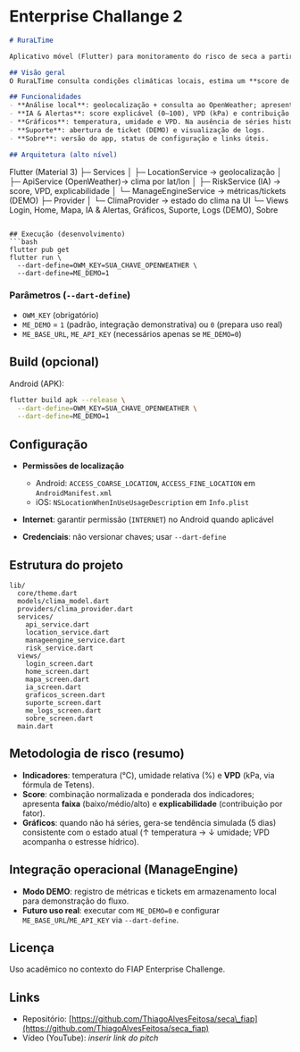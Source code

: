 # Enterprise Challange 2
```markdown
# RuraLTime

Aplicativo móvel (Flutter) para monitoramento do risco de seca a partir de dados meteorológicos georreferenciados, com cálculo de um indicador explicável e integração operacional em modo demonstrativo.

## Visão geral
O RuraLTime consulta condições climáticas locais, estima um **score de risco (0–100)** com base em temperatura, umidade e VPD (déficit de pressão de vapor) e oferece fluxos de ação (registro de métricas e abertura de chamado) em integração **ManageEngine** em **modo DEMO**. O projeto adota boas práticas de segurança, utilizando variáveis de ambiente (`--dart-define`) para credenciais.

## Funcionalidades
- **Análise local**: geolocalização + consulta ao OpenWeather; apresentação de resumo e mapa.
- **IA & Alertas**: score explicável (0–100), VPD (kPa) e contribuição por fator; registro de métrica e abertura de ticket (DEMO).
- **Gráficos**: temperatura, umidade e VPD. Na ausência de séries históricas, gera-se uma tendência simulada derivada do estado atual.
- **Suporte**: abertura de ticket (DEMO) e visualização de logs.
- **Sobre**: versão do app, status de configuração e links úteis.

## Arquitetura (alto nível)
```

Flutter (Material 3)
├─ Services
│   ├─ LocationService         → geolocalização
│   ├─ ApiService (OpenWeather)→ clima por lat/lon
│   ├─ RiskService (IA)        → score, VPD, explicabilidade
│   └─ ManageEngineService     → métricas/tickets (DEMO)
├─ Provider
│   └─ ClimaProvider           → estado do clima na UI
└─ Views
Login, Home, Mapa, IA & Alertas, Gráficos, Suporte, Logs (DEMO), Sobre

````

## Execução (desenvolvimento)
```bash
flutter pub get
flutter run \
  --dart-define=OWM_KEY=SUA_CHAVE_OPENWEATHER \
  --dart-define=ME_DEMO=1
````

### Parâmetros (`--dart-define`)

* `OWM_KEY` (obrigatório)
* `ME_DEMO` = `1` (padrão, integração demonstrativa) ou `0` (prepara uso real)
* `ME_BASE_URL`, `ME_API_KEY` (necessários apenas se `ME_DEMO=0`)

## Build (opcional)

Android (APK):

```bash
flutter build apk --release \
  --dart-define=OWM_KEY=SUA_CHAVE_OPENWEATHER \
  --dart-define=ME_DEMO=1
```

## Configuração

* **Permissões de localização**

  * Android: `ACCESS_COARSE_LOCATION`, `ACCESS_FINE_LOCATION` em `AndroidManifest.xml`
  * iOS: `NSLocationWhenInUseUsageDescription` em `Info.plist`
* **Internet**: garantir permissão (`INTERNET`) no Android quando aplicável
* **Credenciais**: não versionar chaves; usar `--dart-define`

## Estrutura do projeto

```
lib/
  core/theme.dart
  models/clima_model.dart
  providers/clima_provider.dart
  services/
    api_service.dart
    location_service.dart
    manageengine_service.dart
    risk_service.dart
  views/
    login_screen.dart
    home_screen.dart
    mapa_screen.dart
    ia_screen.dart
    graficos_screen.dart
    suporte_screen.dart
    me_logs_screen.dart
    sobre_screen.dart
  main.dart
```

## Metodologia de risco (resumo)

* **Indicadores**: temperatura (°C), umidade relativa (%) e **VPD** (kPa, via fórmula de Tetens).
* **Score**: combinação normalizada e ponderada dos indicadores; apresenta **faixa** (baixo/médio/alto) e **explicabilidade** (contribuição por fator).
* **Gráficos**: quando não há séries, gera-se tendência simulada (5 dias) consistente com o estado atual (↑ temperatura → ↓ umidade; VPD acompanha o estresse hídrico).

## Integração operacional (ManageEngine)

* **Modo DEMO**: registro de métricas e tickets em armazenamento local para demonstração do fluxo.
* **Futuro uso real**: executar com `ME_DEMO=0` e configurar `ME_BASE_URL`/`ME_API_KEY` via `--dart-define`.

## Licença

Uso acadêmico no contexto do FIAP Enterprise Challenge.

## Links

* Repositório: [https://github.com/ThiagoAlvesFeitosa/seca\_fiap](https://github.com/ThiagoAlvesFeitosa/seca_fiap)
* Vídeo (YouTube): *inserir link do pitch*

```

```
